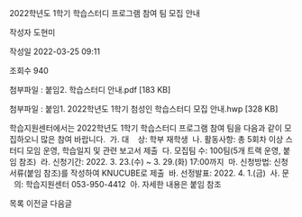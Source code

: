2022학년도 1학기 학습스터디 프로그램 참여 팀 모집 안내



작성자
도현미


작성일
2022-03-25 09:11


조회수
940


첨부파일 : 붙임2. 학습스터디 안내.pdf [183 KB]  

첨부파일 : 붙임1. 2022학년도 1학기 첨성인 학습스터디 모집 안내.hwp [328 KB]


﻿학습지원센터에서는 2022학년도 1학기 학습스터디 프로그램 참여 팀을 다음과 같이 모집하오니 많은 참여 바랍니다.  가. 대    상: 학부 재학생  나. 활동사항: 총 5회차 이상 스터디 모임 운영, 학습일지 및 관련 보고서 제출  다. 모집팀 수: 100팀(5개 트랙 운영, 붙임 참조)  라. 신청기간: 2022. 3. 23.(수) ~ 3. 29.(화) 17:00까지  마. 신청방법: 신청서류(붙임 참조)를 작성하여 KNUCUBE로 제출  바. 선정발표: 2022. 4. 1.(금)  사. 문    의: 학습지원센터 053-950-4412  아. 자세한 내용은 붙임 참조





목록
이전글
다음글




